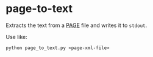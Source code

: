 # page-to-text
Extracts the text from a [PAGE](http://primaresearch.org/publications/ICPR2010_Pletschacher_PAGE) file and writes it to `stdout`.

Use like:

    python page_to_text.py <page-xml-file>
